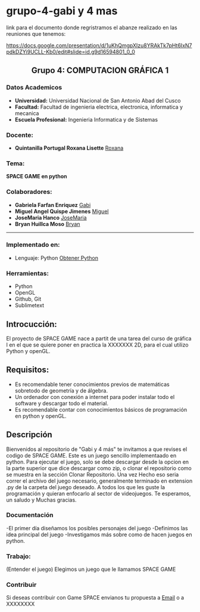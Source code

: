 # grupo-4-gabi y 4 mas

link para el documento donde regristramos el abanze realizado en las reuniones que tenemos:

https://docs.google.com/presentation/d/1uKhQmgpXIzu8YRAkTk7pHt6IxN7pdkDZYi9UCLL-Kb0/edit#slide=id.g9d16594801_0_0
## **<center>Grupo 4: COMPUTACION GRÁFICA 1</center>**
### Datos Academicos

- **Universidad:** Universidad Nacional de San Antonio Abad del Cusco
- **Facultad:** Facultad de ingenieria electrica, electronica, informatica y mecanica
- **Escuela Profesional:** Ingenieria Informatica y de Sistemas

### Docente:
- **Quintanilla Portugal Roxana Lisette** [Roxana](https://github.com/nitanilla "Roxana")

### Tema:
 ****SPACE GAME en python****

### Colaboradores:
- **Gabriela Farfan Enriquez** [Gabi](https://github.com/gabrielafarfan1)
- **Miguel Angel Quispe Jimenes** [Miguel](https://github.com/miguel7891223 "Miguel")
- **JoseMaria Hanco** [JoseMaria](https://github.com/josemariahancco "JoseMaria")
- **Bryan Huillca Moso** [Bryan](https://github.com/BryanHuillcaMozo "Bryan")

---
### Implementado en:
- Lenguaje:  Python
[Obtener Python](https://www.python.org/downloads/)

### Herramientas:
- Python
- OpenGL
- Github, Git
- Sublimetext

## Introcucción:
El proyecto de SPACE GAME nace a partit de una tarea del curso de gráfica I en el que se quiere poner en practica la XXXXXXX 2D, para el cual utilizo Python y openGL.

## Requisitos:
- Es recomendable tener conocimientos previos de matemáticas sobretodo de geometría y de álgebra.
- Un ordenador con conexión a internet para poder instalar todo el software y descargar todo el material.
- Es recomendable contar con conocimientos básicos de programación en python y openGL.

## Descripción
Bienvenidos al repositorio de "Gabi y 4 más" te invitamos a que revises el codigo de SPACE GAME. Este es un juego sencillo implementaado en python. 
Para ejecutar el juego, solo se debe descargar desde la opcion en la parte superior que dice descargar como zip, o clonar el repositorio como se muestra en la sección Clonar Repositorio. Una vez Hecho eso seria correr el archivo del juego necesario, generalmente terminado en extension .py de la carpeta del juego deseado.
A todos los que les guste la programación y quieran enfocarlo al sector de videojuegos.
Te esperamos, un saludo y Muchas gracias.

### Documentación
-El primer día diseñamos los posibles personajes del juego
-Definimos las idea principal del juego
-Investigamos más sobre como de hacen juegos en python.

### Trabajo:
(Entender el juego) Elegimos un juego que le llamamos SPACE GAME
### Contribuir
Si deseas contribuir con Game SPACE envianos tu propuesta a [Email](http://163525@unsaac.edu.pe "Email") o a XXXXXXXX
